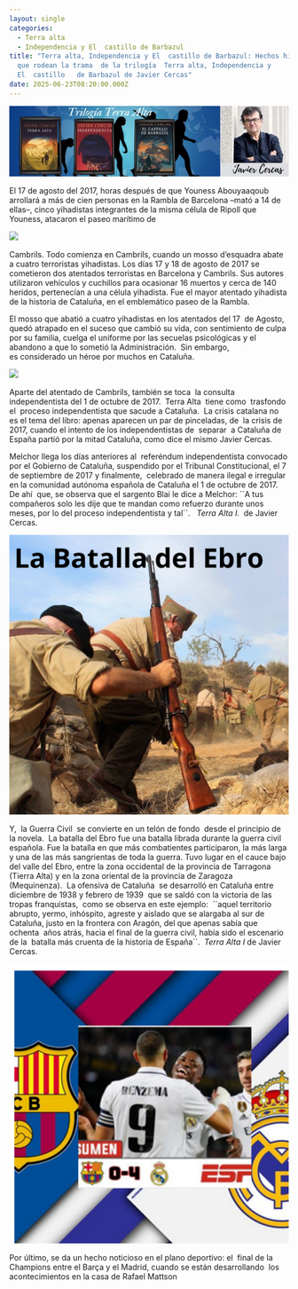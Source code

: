 ```yaml
---
layout: single
categories:
  - Terra alta
  - Independencia y El  castillo de Barbazul
title: "Terra alta, Independencia y El  castillo de Barbazul: Hechos históricos
  que rodean la trama  de la trilogía  Terra alta, Independencia y
  El  castillo   de Barbazul de Javier Cercas"
date: 2025-06-23T08:20:00.000Z
---
```

![alt text](/assets/img/banner.jpg)

El 17 de agosto del 2017, horas después de que  Youness Abouyaaqoub arrollará a más de cien personas en la Rambla de Barcelona –mató a 14 de ellas–, cinco yihadistas integrantes de la misma célula de Ripoll que Youness, atacaron el paseo marítimo de 

![](/assets/img/la-rambla.png)

Cambrils. Todo comienza en Cambrils, cuando un mosso d’esquadra abate a cuatro terroristas yihadistas. Los días 17 y 18 de agosto de 2017 se cometieron dos atentados terroristas en Barcelona y Cambrils. Sus autores  utilizaron vehículos y   cuchillos para ocasionar 16 muertos y cerca de 140 heridos, pertenecían a una célula yihadista. Fue el mayor atentado yihadista de la historia de Cataluña, en el  emblemático paseo de la Rambla.


El mosso que abatió a cuatro yihadistas en los atentados del 17  de Agosto, 
quedó atrapado en el suceso que cambió su vida, con sentimiento de culpa
por su familia, cuelga el uniforme por las secuelas psicológicas y el abandono a
que lo sometió la Administración.  Sin embargo,  es considerado un
héroe por muchos en Cataluña.




![](/assets/img/cataluña.png)

Aparte del atentado de Cambrils, también se toca 
la consulta independentista del 1 de octubre de 2017.  Terra Alta 
tiene como  trasfondo el  proceso independentista que sacude a Cataluña.  La crisis catalana no es el tema del libro: apenas aparecen un par de pinceladas, de  la crisis de 2017, cuando el intento de los independentistas de  separar  a Cataluña de España partió por la mitad Cataluña, como dice el mismo Javier Cercas.







Melchor llega los días anteriores al  referéndum independentista
convocado por el Gobierno de Cataluña, suspendido por el Tribunal
Constitucional, el 7 de septiembre de 2017 y finalmente,  celebrado de manera ilegal e irregular en la comunidad autónoma española de Cataluña el 1 de octubre de 2017.  De ahí  que, se observa que el sargento Blai le dice a Melchor: ´´A tus
compañeros solo les dije que te mandan como refuerzo durante unos meses, por lo
del proceso independentista y tal´´.   *Terra Alta I.*  de Javier Cercas.






![](/assets/img/la-batalla-del-efro.png)

Y,  la Guerra Civil  se convierte en un telón de fondo  desde el principio de la novela.  La batalla del Ebro fue una batalla librada durante la guerra civil española. Fue la batalla en que más combatientes participaron, la más larga y una de las más sangrientas de toda la guerra. Tuvo lugar en el cauce bajo del valle del Ebro, entre la zona occidental de la
provincia de Tarragona (Tierra Alta) y en la zona oriental de la provincia de
Zaragoza (Mequinenza).  La ofensiva de Cataluña  se desarrolló en Cataluña entre
diciembre de 1938 y febrero de 1939  que se saldó con la victoria de las tropas franquistas,  como se observa en este ejemplo:  ´´aquel territorio
abrupto, yermo, inhóspito, agreste y aislado que se alargaba al sur de
Cataluña, justo en la frontera con Aragón, del que apenas sabía que
ochenta  años atrás, hacia el final de la guerra civil, había sido el escenario de la 
batalla más cruenta de la historia de España´´.  *Terra Alta I* de Javier Cercas.





![](/assets/img/barca-y-madrid.png)

Por último, se da un hecho noticioso en el plano deportivo: el  final de la Champions entre el Barça y el Madrid, cuando se están desarrollando  los acontecimientos en la casa de Rafael Mattson
